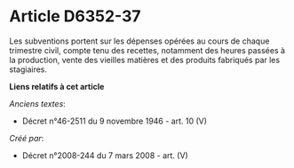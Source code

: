 # Article D6352-37

Les subventions portent sur les dépenses opérées au cours de chaque trimestre civil, compte tenu des recettes, notamment des
heures passées à la production, vente des vieilles matières et des produits fabriqués par les stagiaires.

**Liens relatifs à cet article**

_Anciens textes_:

  - Décret n°46-2511 du 9 novembre 1946 - art. 10 (V)

_Créé par_:

  - Décret n°2008-244 du 7 mars 2008 - art. (V)
